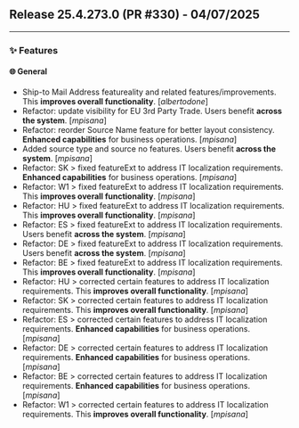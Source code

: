 ## Release 25.4.273.0 (PR #330) - 04/07/2025
---
### ✨ Features

#### 🌐 General
  * Ship-to Mail Address featureality and related features/improvements. This **improves overall functionality**. [*albertodone*]
  * Refactor: update visibility for EU 3rd Party Trade. Users benefit **across the system**. [*mpisana*]
  * Refactor: reorder Source Name feature for better layout consistency. **Enhanced capabilities** for business operations. [*mpisana*]
  * Added source type and source no features. Users benefit **across the system**. [*mpisana*]
  * Refactor: SK > fixed featureExt to address IT localization requirements. **Enhanced capabilities** for business operations. [*mpisana*]
  * Refactor: W1 > fixed featureExt to address IT localization requirements. This **improves overall functionality**. [*mpisana*]
  * Refactor: HU > fixed featureExt to address IT localization requirements. This **improves overall functionality**. [*mpisana*]
  * Refactor: ES > fixed featureExt to address IT localization requirements. Users benefit **across the system**. [*mpisana*]
  * Refactor: DE > fixed featureExt to address IT localization requirements. Users benefit **across the system**. [*mpisana*]
  * Refactor: BE > fixed featureExt to address IT localization requirements. This **improves overall functionality**. [*mpisana*]
  * Refactor: HU > corrected certain features to address IT localization requirements. This **improves overall functionality**. [*mpisana*]
  * Refactor: SK > corrected certain features to address IT localization requirements. This **improves overall functionality**. [*mpisana*]
  * Refactor: ES > corrected certain features to address IT localization requirements. **Enhanced capabilities** for business operations. [*mpisana*]
  * Refactor: DE > corrected certain features to address IT localization requirements. **Enhanced capabilities** for business operations. [*mpisana*]
  * Refactor: BE > corrected certain features to address IT localization requirements. **Enhanced capabilities** for business operations. [*mpisana*]
  * Refactor: W1 > corrected certain features to address IT localization requirements. This **improves overall functionality**. [*mpisana*]

